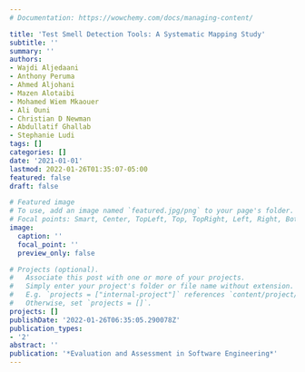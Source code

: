 ```yaml
---
# Documentation: https://wowchemy.com/docs/managing-content/

title: 'Test Smell Detection Tools: A Systematic Mapping Study'
subtitle: ''
summary: ''
authors:
- Wajdi Aljedaani
- Anthony Peruma
- Ahmed Aljohani
- Mazen Alotaibi
- Mohamed Wiem Mkaouer
- Ali Ouni
- Christian D Newman
- Abdullatif Ghallab
- Stephanie Ludi
tags: []
categories: []
date: '2021-01-01'
lastmod: 2022-01-26T01:35:07-05:00
featured: false
draft: false

# Featured image
# To use, add an image named `featured.jpg/png` to your page's folder.
# Focal points: Smart, Center, TopLeft, Top, TopRight, Left, Right, BottomLeft, Bottom, BottomRight.
image:
  caption: ''
  focal_point: ''
  preview_only: false

# Projects (optional).
#   Associate this post with one or more of your projects.
#   Simply enter your project's folder or file name without extension.
#   E.g. `projects = ["internal-project"]` references `content/project/deep-learning/index.md`.
#   Otherwise, set `projects = []`.
projects: []
publishDate: '2022-01-26T06:35:05.290078Z'
publication_types:
- '2'
abstract: ''
publication: '*Evaluation and Assessment in Software Engineering*'
---
```

